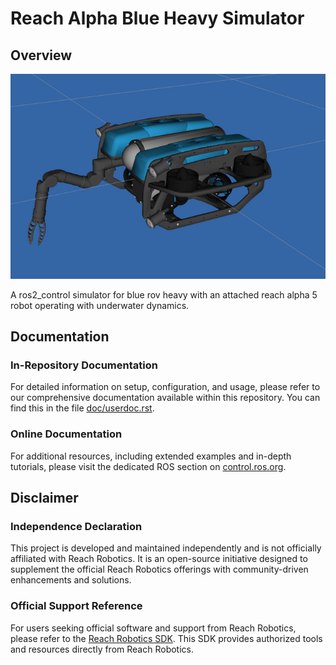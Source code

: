 # Reach Alpha Blue Heavy Simulator

## Overview
![alt text](./doc/uvms.png?raw=true "Reach Alpha Blue")

A ros2_control simulator for blue rov heavy with an attached reach alpha 5 robot operating with underwater dynamics.

## Documentation

### In-Repository Documentation

For detailed information on setup, configuration, and usage, please refer to our comprehensive documentation available within this repository. You can find this in the file [doc/userdoc.rst](doc/userdoc.rst).

### Online Documentation

For additional resources, including extended examples and in-depth tutorials, please visit the dedicated ROS section on [control.ros.org](https://control.ros.org/master/doc/ros2_control_demos/example_3/doc/userdoc.html).

## Disclaimer

### Independence Declaration

This project is developed and maintained independently and is not officially affiliated with Reach Robotics. It is an open-source initiative designed to supplement the official Reach Robotics offerings with community-driven enhancements and solutions.

### Official Support Reference

For users seeking official software and support from Reach Robotics, please refer to the [Reach Robotics SDK](https://github.com/Reach-Robotics/reach_robotics_sdk/tree/master). This SDK provides authorized tools and resources directly from Reach Robotics.

